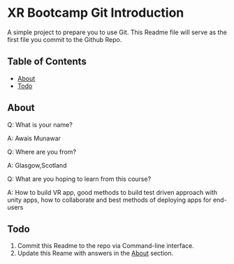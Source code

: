 # XR Bootcamp Git Introduction

A simple project to prepare you to use Git. This Readme file will serve as the first file you commit to the Github Repo.

## Table of Contents

- [About](#about)
- [Todo](#todo)

## About

Q: What is your name?

A: Awais Munawar

Q: Where are you from?

A: Glasgow,Scotland

Q: What are you hoping to learn from this course?

A: How to build VR app, good methods to build test driven approach with unity apps, how to collaborate and best methods of deploying apps for end-users



## Todo

1) Commit this Readme to the repo via Command-line interface.
2) Update this Reame with answers in the [About](#about) section.
